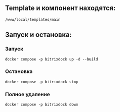 ## Template и компонент находятся:
```
/www/local/templates/main
```
## Запуск и остановка:
### Запуск
```shell
docker compose -p bitrixdock up -d --build
```

### Остановка
```shell
docker compose -p bitrixdock stop
```

### Полное удаление
```shell
docker compose -p bitrixdock down
```
